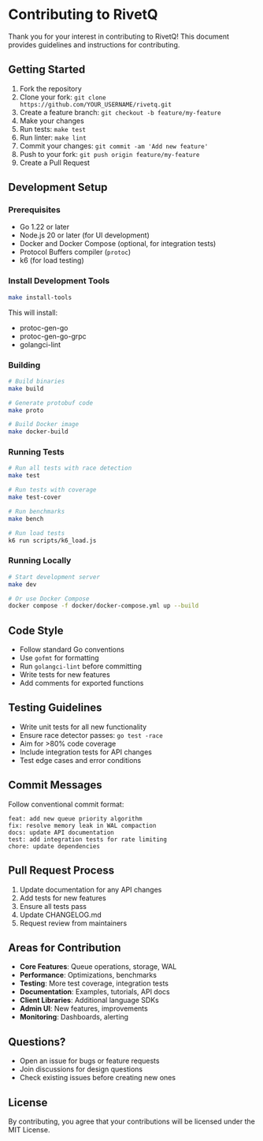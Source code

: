 # Contributing to RivetQ

Thank you for your interest in contributing to RivetQ! This document provides guidelines and instructions for contributing.

## Getting Started

1. Fork the repository
2. Clone your fork: `git clone https://github.com/YOUR_USERNAME/rivetq.git`
3. Create a feature branch: `git checkout -b feature/my-feature`
4. Make your changes
5. Run tests: `make test`
6. Run linter: `make lint`
7. Commit your changes: `git commit -am 'Add new feature'`
8. Push to your fork: `git push origin feature/my-feature`
9. Create a Pull Request

## Development Setup

### Prerequisites

- Go 1.22 or later
- Node.js 20 or later (for UI development)
- Docker and Docker Compose (optional, for integration tests)
- Protocol Buffers compiler (`protoc`)
- k6 (for load testing)

### Install Development Tools

```bash
make install-tools
```

This will install:
- protoc-gen-go
- protoc-gen-go-grpc
- golangci-lint

### Building

```bash
# Build binaries
make build

# Generate protobuf code
make proto

# Build Docker image
make docker-build
```

### Running Tests

```bash
# Run all tests with race detection
make test

# Run tests with coverage
make test-cover

# Run benchmarks
make bench

# Run load tests
k6 run scripts/k6_load.js
```

### Running Locally

```bash
# Start development server
make dev

# Or use Docker Compose
docker compose -f docker/docker-compose.yml up --build
```

## Code Style

- Follow standard Go conventions
- Use `gofmt` for formatting
- Run `golangci-lint` before committing
- Write tests for new features
- Add comments for exported functions

## Testing Guidelines

- Write unit tests for all new functionality
- Ensure race detector passes: `go test -race`
- Aim for >80% code coverage
- Include integration tests for API changes
- Test edge cases and error conditions

## Commit Messages

Follow conventional commit format:

```
feat: add new queue priority algorithm
fix: resolve memory leak in WAL compaction
docs: update API documentation
test: add integration tests for rate limiting
chore: update dependencies
```

## Pull Request Process

1. Update documentation for any API changes
2. Add tests for new features
3. Ensure all tests pass
4. Update CHANGELOG.md
5. Request review from maintainers

## Areas for Contribution

- **Core Features**: Queue operations, storage, WAL
- **Performance**: Optimizations, benchmarks
- **Testing**: More test coverage, integration tests
- **Documentation**: Examples, tutorials, API docs
- **Client Libraries**: Additional language SDKs
- **Admin UI**: New features, improvements
- **Monitoring**: Dashboards, alerting

## Questions?

- Open an issue for bugs or feature requests
- Join discussions for design questions
- Check existing issues before creating new ones

## License

By contributing, you agree that your contributions will be licensed under the MIT License.
